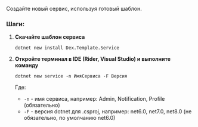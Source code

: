 Создайте новый сервис, используя готовый шаблон.

### Шаги:

1. **Скачайте шаблон сервиса**

    ```
    dotnet new install Dex.Template.Service
    ```

2. **Откройте терминал в IDE (Rider, Visual Studio) и выполните команду**

    ```
    dotnet new service -n ИмяСервиса -F Версия
    ```

    Где:
    - `-n` - имя сервиса, например: Admin, Notification, Profile (обязательно)
    - `-F` - версия dotnet для .csproj, например: net6.0, net7.0, net8.0 (не обязательно, по умолчанию net6.0)
